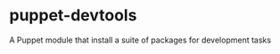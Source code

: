 puppet-devtools
===============

A Puppet module that install a suite of packages for development tasks